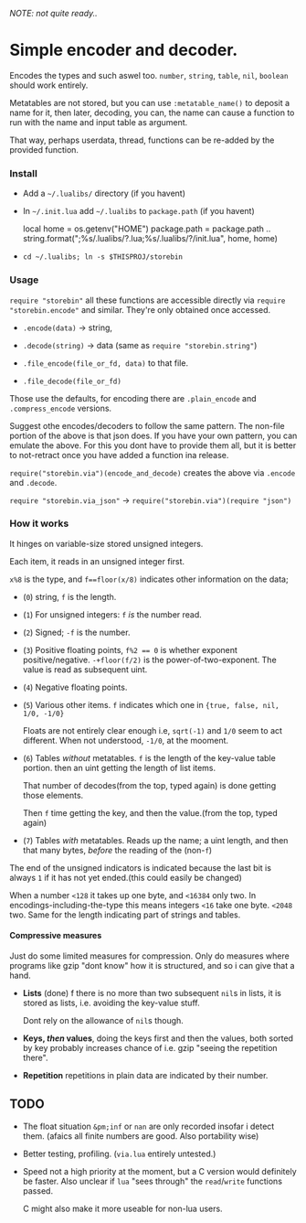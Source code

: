 *NOTE: not quite ready..*

# Simple encoder and decoder.
Encodes the types and such aswel too.
`number`, `string`, `table`, `nil`, `boolean` should work entirely.

Metatables are not stored, but you can use `:metatable_name()` to deposit a
name for it, then later, decoding, you can, the name can cause a function to run with
the name and input table as argument.

That way, perhaps userdata, thread, functions can be re-added by
the provided function.

### Install
* Add a `~/.lualibs/` directory (if you havent)
* In `~/.init.lua` add `~/.lualibs` to `package.path` (if you havent)

     local home = os.getenv("HOME")
     package.path = package.path ..
         string.format(";%s/.lualibs/?.lua;%s/.lualibs/?/init.lua", home, home)
* `cd ~/.lualibs; ln -s $THISPROJ/storebin`

### Usage
`require "storebin"` all these functions are accessible directly via
`require "storebin.encode"` and similar. They're only obtained once accessed.

* `.encode(data)` &rarr; string,

* `.decode(string)` &rarr; data (same as `require "storebin.string"`)

* `.file_encode(file_or_fd, data)` to that file.

* `.file_decode(file_or_fd)`

Those use the defaults, for encoding there are
`.plain_encode` and `.compress_encode` versions.

Suggest othe encodes/decoders to follow the same pattern.
The non-file portion of the above is that json does. If you have your own pattern,
you can emulate the above. For this you dont have to provide them all, but it is
better to not-retract once you have added a function ina release.


`require("storebin.via")(encode_and_decode)`  creates the above via
`.encode` and `.decode`.

`require "storebin.via_json"` &rarr; `require("storebin.via")(require "json")`

### How it works
It hinges on variable-size stored unsigned integers.

Each item, it reads in an unsigned integer first.

`x%8` is the type, and `f==floor(x/8)` indicates other information on the data;

* (`0`) string, `f` is the length.
* (`1`) For unsigned integers: `f` *is* the number read.
* (`2`) Signed; `-f` is the number.
* (`3`) Positive floating points, `f%2 == 0` is whether exponent
  positive/negative. `-+floor(f/2)` is the power-of-two-exponent.
  The value is read as subsequent uint.
* (`4`) Negative floating points. 
* (`5`) Various other items. `f` indicates which one in `{true, false, nil, 1/0, -1/0}`

  Floats are not entirely clear enough i.e, `sqrt(-1)` and `1/0` seem to act
  different. When not understood, `-1/0`, at the mooment.
* (`6`) Tables *without* metatables. `f` is the length of the key-value table portion.
  then an uint getting the length of list items.
  
  That number of decodes(from the top, typed again) is done getting those elements.
  
  Then `f` time getting the key, and then the value.(from the top, typed again)
      
* (`7`) Tables *with* metatables. Reads up the name; a uint length, and then that
  many bytes, *before* the reading of the (non-`f`)

The end of the unsigned indicators is indicated because the last bit is always `1`
if it has not yet ended.(this could easily be changed)

When a number `<128` it takes up one byte, and `<16384` only two.
In encodings-including-the-type this means integers `<16` take one byte. `<2048` two.
Same for the length indicating part of strings and tables.

#### Compressive measures
Just do some limited measures for compression. Only do measures where programs like
gzip "dont know" how it is structured, and so i can give that a hand.

* **Lists** (done)  f there is no more than two subsequent `nil`s in lists, it
  is stored as lists, i.e. avoiding the key-value stuff.

  Dont rely on the allowance of `nil`s though.

* **Keys, _then_ values**, doing the keys first and then the values, both
  sorted by key probably increases chance of i.e. gzip "seeing the repetition there".

* **Repetition** repetitions in plain data are indicated by their number.

## TODO

* The float situation `&pm;inf` or `nan` are only recorded insofar i detect them.
  (afaics all finite numbers are good. Also portability wise)

* Better testing, profiling. (`via.lua` entirely untested.)

* Speed not a high priority at the moment, but a C version would definitely be
  faster. Also unclear if `lua` "sees through" the `read`/`write` functions
  passed.

  C might also make it more useable for non-lua users.
